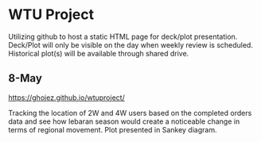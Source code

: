 # WTU Project

Utilizing github to host a static HTML page for deck/plot presentation. Deck/Plot will only be visible on the day when weekly review is scheduled. Historical plot(s) will be available through shared drive.

## 8-May
https://ghojez.github.io/wtuproject/

Tracking the location of 2W and 4W users based on the completed orders data and see how lebaran season would create a noticeable change in terms of regional movement. Plot presented in Sankey diagram.
